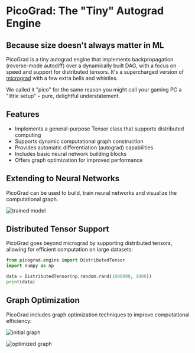 # PicoGrad: The "Tiny" Autograd Engine

## Because size doesn't always matter in ML

PicoGrad is a tiny autograd engine that implements backpropagation (reverse-mode autodiff) over a dynamically built DAG, with a focus on speed and support for distributed tensors. It's a supercharged version of [micrograd](https://github.com/karpathy/micrograd) with a few extra bells and whistles.

We called it "pico" for the same reason you might call your gaming PC a "little setup" – pure, delightful understatement.

## Features

- Implements a general-purpose Tensor class that supports distributed computing
- Supports dynamic computational graph construction
- Provides automatic differentiation (autograd) capabilities
- Includes basic neural network building blocks
- Offers graph optimization for improved performance

## Extending to Neural Networks

PicoGrad can be used to build, train neural networks and visualize the computational graph.

![trained model](./graphs/trained_model.png)


## Distributed Tensor Support

PicoGrad goes beyond micrograd by supporting distributed tensors, allowing for efficient computation on large datasets:

```python
from picograd.engine import DistributedTensor
import numpy as np

data = DistributedTensor(np.random.rand(1000000, 1000))
print(data)
```

## Graph Optimization

PicoGrad includes graph optimization techniques to improve computational efficiency:


![initial graph](./graphs/initial_graph.png)

![optimized graph](./graphs/optimized_graph.png)